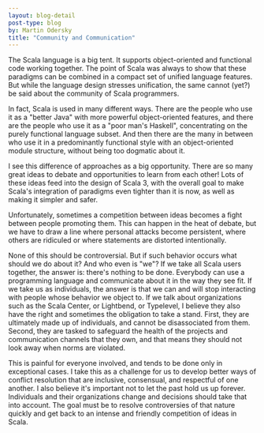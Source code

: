 ```yaml
---
layout: blog-detail
post-type: blog
by: Martin Odersky
title: "Community and Communication"
---
```


The Scala language is a big tent. It supports object-oriented and
functional code working together. The point of Scala was always to
show that these paradigms can be combined in a compact set of unified
language features. But while the language design stresses unification,
the same cannot (yet?) be said about the community of Scala
programmers.

In fact, Scala is used in many different ways. There are the people who
use it as a "better Java" with more powerful object-oriented features,
and there are the people who use it as a "poor man's Haskell",
concentrating on the purely functional language subset. And then there
are the many in between who use it in a predominantly
functional style with an object-oriented module structure, without
being too dogmatic about it.

I see this difference of approaches as a big opportunity. There are so
many great ideas to debate and opportunities to learn from each other!
Lots of these ideas feed into the design of Scala 3, with the overall
goal to make Scala's integration of paradigms even tighter than it is
now, as well as making it simpler and safer.

Unfortunately, sometimes a competition between ideas becomes a fight
between people promoting them. This can happen in the heat of debate,
but we have to draw a line where personal attacks become persistent,
where others are ridiculed or where statements are distorted intentionally.

None of this should be controversial.  But if such behavior occurs
what should we do about it?  And who even is "we"? If we take all
Scala users together, the answer is: there's nothing to be
done. Everybody can use a programming language and communicate about
it in the way they see fit. If we take us as individuals, the answer
is that we can and will stop interacting with people whose behavior we
object to. If we talk about organizations such as the Scala Center, or
Lightbend, or Typelevel, I believe they also have the right and
sometimes the obligation to take a stand. First, they are ultimately
made up of individuals, and cannot be disassociated from them. Second,
they are tasked to safeguard the health of the projects and
communication channels that they own, and that means they should not
look away when norms are violated.

This is painful for everyone involved, and tends to be done only in
exceptional cases.  I take this as a challenge for us to develop
better ways of conflict resolution that are inclusive, consensual, and
respectful of one another. I also believe it's important not to let
the past hold us up forever. Individuals and their organizations
change and decisions should take that into account. The goal must be
to resolve controversies of that nature quickly and get back to an
intense and friendly competition of ideas in Scala.

